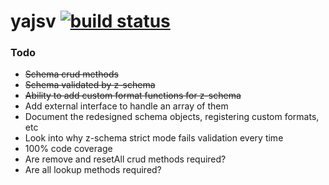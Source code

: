 # yajsv [![build status](https://travis-ci.org/simon-p-r/yajsv.svg?branch=master)](https://travis-ci.org/simon-p-r/yajsv)

### Todo
+ ~~Schema crud methods~~
+ ~~Schema validated by z-schema~~
+ ~~Ability to add custom format functions for z-schema~~
+ Add external interface to handle an array of them
+ Document the redesigned schema objects, registering custom formats, etc
+ Look into why z-schema strict mode fails validation every time
+ 100% code coverage
+ Are remove and resetAll crud methods required?
+ Are all lookup methods required?

<!-- ## Usage -->

<!-- ```js

var manager = new Manager({
    db: null,

});

var schemes = Object.keys(Schemas); //Schemas is an object with each key being a schema object
schemes.forEach(function (scheme) {

    var testSchema = Schemas[scheme];
    manager.create(testSchema);

});

// Compile schemas to validate they are valid
var results = manager.compile();
// results object will now contain valid (boolean) and errors (object) with keys being name of each schema that failed validation with z-schema

``` -->
